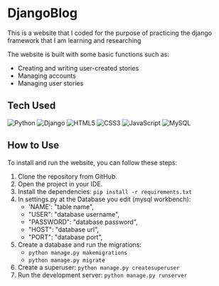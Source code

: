 # DjangoBlog
This is a website that I coded for the purpose of practicing the django framework that I am learning and researching

The website is built with some basic functions such as:
* Creating and writing user-created stories
* Managing accounts
* Managing user stories
  

## Tech Used
![Python](https://img.shields.io/badge/python-3670A0?style=for-the-badge&logo=python&logoColor=ffdd54) ![Django](https://img.shields.io/badge/django-%23092E20.svg?style=for-the-badge&logo=django&logoColor=white) ![HTML5](https://img.shields.io/badge/html5-%23E34F26.svg?style=for-the-badge&logo=html5&logoColor=white) ![CSS3](https://img.shields.io/badge/css3-%231572B6.svg?style=for-the-badge&logo=css3&logoColor=white) ![JavaScript](https://img.shields.io/badge/javascript-%23323330.svg?style=for-the-badge&logo=javascript&logoColor=%23F7DF1E) ![MySQL](https://img.shields.io/badge/mysql-%2300f.svg?style=for-the-badge&logo=mysql&logoColor=white) 


## How to Use

To install and run the website, you can follow these steps:

1. Clone the repository from GitHub.
2. Open the project in your IDE.
3. Install the dependencies: `pip install -r requirements.txt`
4. In settings.py at the Database you edit (mysql workbench):
   * 'NAME': "table name",
   * "USER": "database username",
   * "PASSWORD": "database password",
   * "HOST": "database url",
   * "PORT": "database port",
5. Create a database and run the migrations:
   * `python manage.py makemigrations`
   * `python manage.py migrate`
6. Create a superuser: `python manage.py createsuperuser`
7. Run the development server: `python manage.py runserver`
